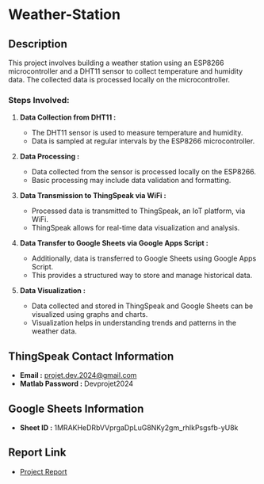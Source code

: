 # Weather-Station

## Description

This project involves building a weather station using an ESP8266 microcontroller and a DHT11 sensor to collect temperature and humidity data. The collected data is processed locally on the microcontroller. 

### Steps Involved:

1. **Data Collection from DHT11 :**
   - The DHT11 sensor is used to measure temperature and humidity.
   - Data is sampled at regular intervals by the ESP8266 microcontroller.

2. **Data Processing :**
   - Data collected from the sensor is processed locally on the ESP8266.
   - Basic processing may include data validation and formatting.

3. **Data Transmission to ThingSpeak via WiFi :**
   - Processed data is transmitted to ThingSpeak, an IoT platform, via WiFi.
   - ThingSpeak allows for real-time data visualization and analysis.

4. **Data Transfer to Google Sheets via Google Apps Script :**
   - Additionally, data is transferred to Google Sheets using Google Apps Script.
   - This provides a structured way to store and manage historical data.

5. **Data Visualization :**
   - Data collected and stored in ThingSpeak and Google Sheets can be visualized using graphs and charts.
   - Visualization helps in understanding trends and patterns in the weather data.

## ThingSpeak Contact Information

- **Email :** projet.dev.2024@gmail.com
- **Matlab Password :** Devprojet2024

## Google Sheets Information

- **Sheet ID :** 1MRAKHeDRbVVprgaDpLuG8NKy2gm_rhlkPsgsfb-yU8k

## Report Link

- [Project Report](file:///C:/Users/dell/Downloads/Projet_Dev.pdf)
